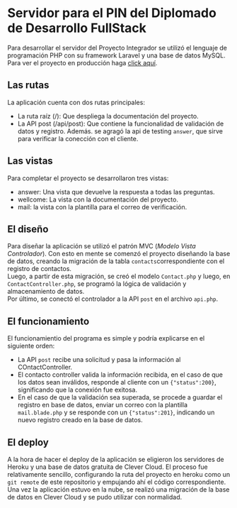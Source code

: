 # Servidor para el PIN del Diplomado de Desarrollo FullStack

Para desarrollar el servidor del Proyecto Integrador se utilizó el lenguaje de programación PHP con su framework Laravel y una base de datos MySQL.  
Para ver el proyecto en producción haga [click aquí](https://grupo1-backend.herokuapp.com/).

## Las rutas
La aplicación cuenta con dos rutas principales:
* La ruta raíz (/): Que despliega la documentación del proyecto.
* La API post (/api/post): Que contiene la funcionalidad de validación de datos y registro.
Además. se agragó la api de testing `answer`, que sirve para verificar la conección con el cliente.

## Las vistas
Para completar el proyecto se desarrollaron tres vistas:
* answer: Una vista que devuelve la respuesta a todas las preguntas.
* wellcome: La vista con la documentación del proyecto.
* mail: la vista con la plantilla para el correo de verificación.

## El diseño
Para diseñar la aplicación se utilizó el patrón MVC (_Modelo Vista Controlador_). Con esto en mente se comenzó el proyecto diseñando la base de datos, creando la migración de la tabla `contacts`correspondiente con el registro de contactos.  
Luego, a partir de esta migración, se creó el modelo `Contact.php` y luego, en `ContactController.php`, se programó la lógica de validación y almacenamiento de datos.  
Por último, se conectó el controlador a la  API `post` en el archivo `api.php`.

## El funcionamiento
El funcionamientio del programa es simple y podría explicarse en el siguiente orden:
* La API `post` recibe una solicitud y pasa la información al COntactController.
* El contacto controller valida la información recibida, en el caso de que los datos sean inválidos, responde al cliente con un `{"status":200}`, significando que la conexión fue exitosa.
* En el caso de que la validación sea superada, se procede a guardar el registro en base de datos, enviar un correo con la plantilla `mail.blade.php` y se responde con un `{"status":201}`, indicando un nuevo registro creado en la base de datos.

## El deploy
A la hora de hacer el deploy de la aplicación se eligieron los servidores de Heroku y una base de datos gratuita de Clever Cloud. El proceso fue relativamente sencillo, configurando la ruta del proyecto en heroku como un `git remote` de este repositorio y empujando ahí el código correspondiente.  
Una vez la aplicación estuvo en la nube, se realizó una migración de la base de datos en Clever Cloud y se pudo utilizar con normalidad.